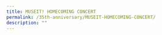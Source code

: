 ```yaml
---
title: MUSEIT! HOMECOMING CONCERT
permalink: /35th-anniversary/MUSEIT-HOMECOMING-CONCERT/
description: ""
---
```

